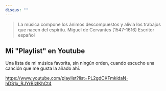 ```yaml
---
disqus: ""
---
```


>  La música compone los ánimos descompuestos y alivia los trabajos que nacen del espíritu.
Miguel de Cervantes  (1547-1616) Escritor español


## Mi "Playlist" en Youtube 

Una lista de mi música favorita, sin ningún orden, cuando escucho una canción que me gusta la añado ahí.

https://www.youtube.com/playlist?list=PL2gdCKFmkidaN-hDS1x_RJYrBlzIKhCt4

